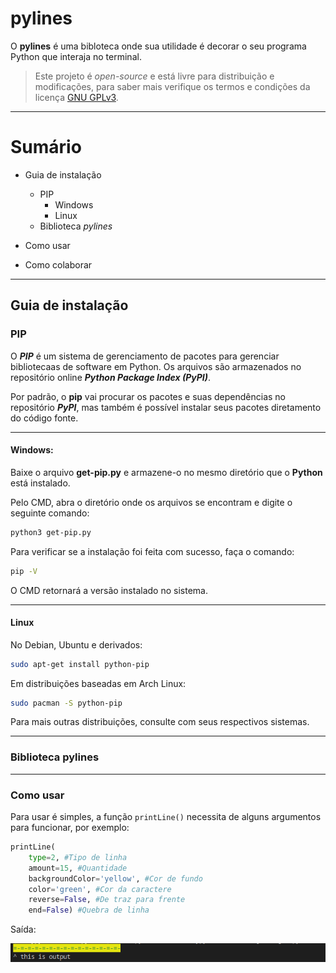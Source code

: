 # pylines #

O **pylines** é uma bibloteca onde sua utilidade é decorar o seu programa Python que interaja no terminal.

> Este projeto é _open-source_ e está livre para distribuição e modificações, para saber mais verifique os termos e condições da licença [GNU GPLv3](https://github.com/DeividWilly/pylines/blob/main/LICENSE).
_ _ _
# Sumário #

* Guia de instalação
    * PIP
        * Windows
        * Linux
    * Biblioteca _pylines_
* Como usar

* Como colaborar

_ _ _

## Guia de instalação

### PIP
O **_PIP_** é um sistema de gerenciamento de pacotes para gerenciar bibliotecaas de software em Python. Os arquivos são armazenados no repositório online **_Python Package Index (PyPI)_**.

Por padrão, o **pip** vai procurar os pacotes e suas dependências no repositório **_PyPI_**, mas também é possível instalar seus pacotes diretamento do código fonte.
_ _ _
#### Windows:

Baixe o arquivo **get-pip.py** e armazene-o no mesmo diretório que o **Python** está instalado.

Pelo CMD, abra o diretório onde os arquivos se encontram e digite o seguinte comando:
```bash
python3 get-pip.py
```
Para verificar se a instalação foi feita com sucesso, faça o comando:
```bash
pip -V
```
O CMD retornará a versão instalado no sistema.

_ _ _

#### Linux 

No Debian, Ubuntu e derivados:
```bash
sudo apt-get install python-pip
```

Em distribuições baseadas em Arch Linux:
```bash
sudo pacman -S python-pip
```

Para mais outras distribuições, consulte com seus respectivos sistemas.

_ _ _

### Biblioteca pylines

_ _ _

### Como usar

Para usar é simples, a função `printLine()` necessita de alguns argumentos para funcionar, por exemplo:

```py
printLine(
    type=2, #Tipo de linha
    amount=15, #Quantidade
    backgroundColor='yellow', #Cor de fundo
    color='green', #Cor da caractere
    reverse=False, #De traz para frente
    end=False) #Quebra de linha
```
Saída:

![](/assets/images/example-output.png)

